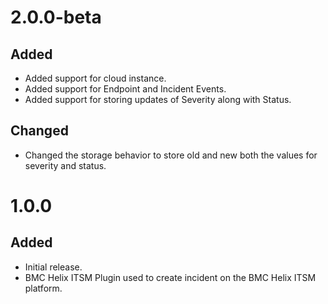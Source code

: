 # 2.0.0-beta
## Added
- Added support for cloud instance.
- Added support for Endpoint and Incident Events.
- Added support for storing updates of Severity along with Status.
## Changed
- Changed the storage behavior to store old and new both the values for severity and status.

# 1.0.0
## Added
- Initial release.
- BMC Helix ITSM Plugin used to create incident on the BMC Helix ITSM platform.